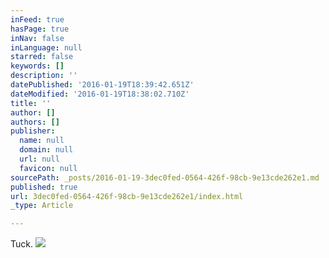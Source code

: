 ```yaml
---
inFeed: true
hasPage: true
inNav: false
inLanguage: null
starred: false
keywords: []
description: ''
datePublished: '2016-01-19T18:39:42.651Z'
dateModified: '2016-01-19T18:38:02.710Z'
title: ''
author: []
authors: []
publisher:
  name: null
  domain: null
  url: null
  favicon: null
sourcePath: _posts/2016-01-19-3dec0fed-0564-426f-98cb-9e13cde262e1.md
published: true
url: 3dec0fed-0564-426f-98cb-9e13cde262e1/index.html
_type: Article

---
```

Tuck.
![](https://the-grid-user-content.s3-us-west-2.amazonaws.com/f53ce816-4412-4ee0-8775-db1ead3eb5d7.jpg)